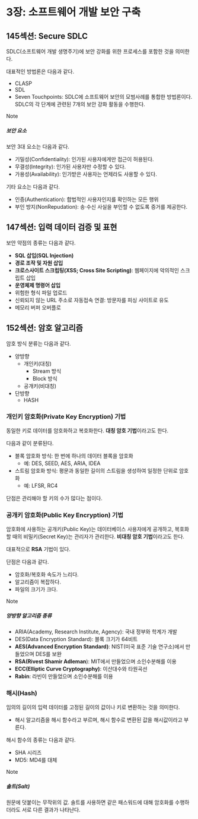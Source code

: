 # 3장: 소프트웨어 개발 보안 구축

## 145섹션: Secure SDLC

SDLC(소프트웨어 개발 생명주기)에 보안 강화를 위한 프로세스를 포함한 것을 의미한다.

대표적인 방법론은 다음과 같다.

- CLASP
- SDL
- Seven Touchpoints: SDLC에 소프트웨어 보안의 모범사례를 통합한 방법론이다. SDLC의 각 단계에 관련된 7개의 보안 강화 활동을 수행한다.

> [!NOTE]
>
> ##### 보안 요소
>
> 보안 3대 요소는 다음과 같다.
>
> - 기밀성(Confidentiality): 인가된 사용자에게만 접근이 허용된다.
> - 무결성(Integrity): 인가된 사용자만 수정할 수 있다.
> - 가용성(Availability): 인가받은 사용자는 언제라도 사용할 수 있다.
>
> 기타 요소는 다음과 같다.
>
> - 인증(Authentication): 합법적인 사용자인지를 확인하는 모든 행위
> - 부인 방지(NonRepudation): 송·수신 사실을 부인할 수 없도록 증거를 제공한다.

## 147섹션: 입력 데이터 검증 및 표현

보안 약점의 종류는 다음과 같다.

- **SQL 삽입(SQL Injection)**
- **경로 조작 및 자원 삽입**
- **크로스사이트 스크립팅(XSS; Cross Site Scripting)**: 웹페이지에 악의적인 스크립트 삽입
- **운영체제 명령어 삽입**
- 위험한 형식 파일 업로드
- 신뢰되지 않는 URL 주소로 자동접속 연결: 방문자를 피싱 사이트로 유도
- 메모리 버퍼 오버플로

## 152섹션: 암호 알고리즘

암호 방식 분류는 다음과 같다.

- 양방향
  - 개인키(대칭)
    - Stream 방식
    - Block 방식
  - 공개키(비대칭)
- 단방향
  - HASH

### 개인키 암호화(Private Key Encryption) 기법

동일한 키로 데이터를 암호화하고 복호화한다. **대칭 암호 기법**이라고도 한다.

다음과 같이 분류된다.

- 블록 암호화 방식: 한 번에 하나의 데이터 블록을 암호화
  - 예: DES, SEED, AES, ARIA, IDEA
- 스트림 암호화 방식: 평문과 동일한 길이의 스트림을 생성하여 일정한 단위로 암호화
  - 예: LFSR, RC4

단점은 관리해야 할 키의 수가 많다는 점이다.

### 공개키 암호화(Public Key Encryption) 기법

암호화에 사용하는 공개키(Public Key)는 데이터베이스 사용자에게 공개하고, 복호화할 때의 비밀키(Secret Key)는 관리자가 관리한다. **비대칭 암호 기법**이라고도 한다.

대표적으로 **RSA** 기법이 있다.

단점은 다음과 같다.

- 암호화/복호화 속도가 느리다.
- 알고리즘이 복잡하다.
- 파일의 크기가 크다.

> [!NOTE]
>
> ##### 양방향 알고리즘 종류
>
> - ARIA(Academy, Research Institute, Agency): 국내 정부와 학계가 개발
> - DES(Data Encryption Standard): 블록 크기가 64비트
> - **AES(Advanced Encryption Standard)**: NIST(미국 표준 기술 연구소)에서 만들었으며 DES를 보완
> - **RSA(Rivest Shamir Adleman**): MIT에서 만들었으며 소인수분해를 이용
> - **ECC(Elliptic Curve Cryptography)**: 이산대수와 타원곡선
> - **Rabin**: 라빈이 만들었으며 소인수분해를 이용

### 해시(Hash)

임의의 길이의 입력 데이터를 고정된 길이의 값이나 키로 변환하는 것을 의미한다.

- 해시 알고리즘을 해시 함수라고 부르며, 해시 함수로 변환된 값을 해시값이라고 부른다.

해시 함수의 종류는 다음과 같다.

- SHA 시리즈
- MD5: MD4를 대체

> [!NOTE]
>
> ##### 솔트(Salt)
>
> 원문에 덧붙이는 무작위의 값. 솔트를 사용하면 같은 패스워드에 대해 암호화를 수행하더라도 서로 다른 결과가 나타난다.

